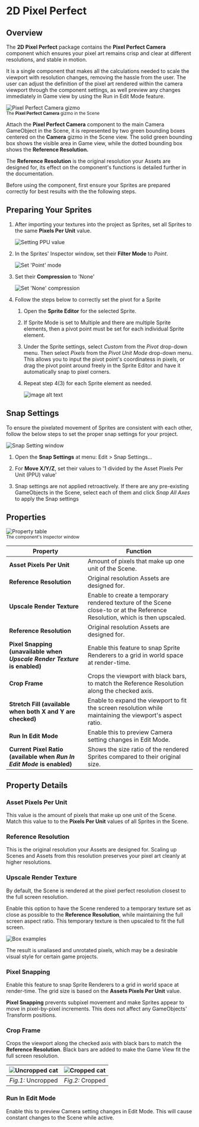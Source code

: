 # 2D Pixel Perfect 

## Overview

The **2D Pixel Perfect** package contains the **Pixel Perfect Camera** component which ensures your pixel art remains crisp and clear at different resolutions, and stable in motion.  

It is a single component that makes all the calculations needed to scale the viewport with resolution changes, removing the hassle from the user. The user can adjust the definition of the pixel art rendered within the camera viewport through the component settings, as well preview any changes immediately in Game view by using the Run in Edit Mode feature.

![Pixel Perfect Camera gizmo](images/2D_Pix_image_0.png)  
<sub>The **Pixel Perfect Camera** gizmo in the Scene</sub>

Attach the **Pixel Perfect Camera** component to the main Camera GameObject in the Scene, it is represented by two green bounding boxes centered on the **Camera** gizmo in the Scene view. The solid green bounding box shows the visible area in Game view, while the dotted bounding box shows the **Reference Resolution.**

The **Reference Resolution** is the original resolution your Assets are designed for, its effect on the component's functions is detailed further in the documentation.

Before using the component, first ensure your Sprites are prepared correctly for best results with the the following steps.

## Preparing Your Sprites

1. After importing your textures into the project as Sprites, set all Sprites to the same **Pixels Per Unit** value.

    ![Setting PPU value](images/2D_Pix_image_1.png)

2. In the Sprites' Inspector window, set their **Filter Mode** to *Point*.

    ![Set 'Point' mode](images/2D_Pix_image_2.png)

3. Set their **Compression** to 'None'

    ![Set 'None' compression](images/2D_Pix_image_3.png)

4. Follow the steps below to correctly set the pivot for a Sprite
 
    1. Open the **Sprite Editor** for the selected Sprite. 

    2. If Sprite Mode is set to Multiple and there are multiple Sprite elements, then a pivot point must be set for each individual Sprite element.

    3. Under the Sprite settings, select *Custom* from the *Pivot* drop-down menu. Then select *Pixels* from the *Pivot Unit Mode* drop-down menu. This allows you to input the pivot point's coordinatess in pixels, or drag the pivot point around freely in the Sprite Editor and have it automatically snap to pixel corners.

    4. Repeat step 4(3) for each Sprite element as needed.
    
        ![image alt text](images/2D_Pix_image_4.png)

## Snap Settings

To ensure the pixelated movement of Sprites are consistent with each other, follow the below steps to set the proper snap settings for your project.

![Snap Setting window](images/2D_Pix_image_5.png)

1. Open the **Snap Settings** at menu: Edit > Snap Settings...

2. For **Move X/Y/Z**, set their values to '1 divided by the Asset Pixels Per Unit (PPU) value'

3. Snap settings are not applied retroactively. If there are any pre-existing GameObjects in the  Scene, select each of them and click *Snap All Axes* to apply the Snap settings

## Properties

![Property table](images/2D_Pix_image_6.png)  
<sub>The component's Inspector window</sub>

|**Property**|**Function**|
| --- | --- |
|**Asset Pixels Per Unit**|Amount of pixels that make up one unit of the Scene.|
|**Reference Resolution**|Original resolution Assets are designed for.|
|**Upscale Render Texture**|Enable to create a temporary rendered texture of the Scene close-to or at the Reference Resolution, which is then upscaled.|
|**Reference Resolution**|Original resolution Assets are designed for.|
|**Pixel Snapping (unavailable when _Upscale Render Texture_ is enabled)**|Enable this feature to snap Sprite Renderers to a grid in world space at render-time.|
|**Crop Frame**|Crops the viewport with black bars, to match the Reference Resolution along the checked axis.|
|**Stretch Fill (available when both X and Y are checked)**|Enable to expand the viewport to fit the screen resolution while maintaining the viewport's aspect ratio.|
|**Run In Edit Mode**|Enable this to preview Camera setting changes in Edit Mode.|
|**Current Pixel Ratio (available when _Run In Edit Mode_ is enabled)**|Shows the size ratio of the rendered Sprites compared to their original size.|

## Property Details

### Asset Pixels Per Unit

This value is the amount of pixels that make up one unit of the Scene. Match this value to to the **Pixels Per Unit** values of all Sprites in the Scene. 

### Reference Resolution

This is the original resolution your Assets are designed for. Scaling up Scenes and Assets from this resolution preserves your pixel art cleanly at higher resolutions.

### Upscale Render Texture

By default, the Scene is rendered at the pixel perfect resolution closest to the full screen resolution. 

Enable this option to have the Scene rendered to a temporary texture set as close as possible to the **Reference Resolution**, while maintaining the full screen aspect ratio. This temporary texture is then upscaled to fit the full screen.

![Box examples](images/2D_Pix_image_7.png)

The result is unaliased and unrotated pixels, which may be a desirable visual style for certain game projects.

### Pixel Snapping

Enable this feature to snap Sprite Renderers to a grid in world space at render-time. The grid size is based on the **Assets Pixels Per Unit** value. 

**Pixel Snapping** prevents subpixel movement and make Sprites appear to move in pixel-by-pixel increments. This does not affect any GameObjects' Transform positions.

### Crop Frame

Crops the viewport along the checked axis with black bars to match the **Reference Resolution**. Black bars are added to make the Game View fit the full screen resolution.

|![Uncropped cat](images/2D_Pix_image_8.png)|![Cropped cat](images/2D_Pix_image_9.png)|
|:---:|:---:|
| *Fig.1:* Uncropped | *Fig.2:* Cropped |

### Run In Edit Mode

Enable this to preview Camera setting changes in Edit Mode. This will cause constant changes to the Scene while active.


